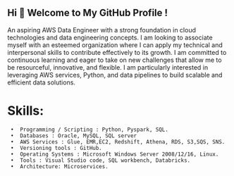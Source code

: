  ## Hi 👋 Welcome to My GitHub Profile !


An aspiring AWS Data Engineer with a strong foundation in cloud technologies and data engineering concepts. I am looking to associate myself with an esteemed organization where I can apply my technical and interpersonal skills to contribute effectively to its growth. I am committed to continuous learning and eager to take on new challenges that allow me to be resourceful, innovative, and flexible. I am particularly interested in leveraging AWS services, Python, and data pipelines to build scalable and efficient data solutions.



# Skills:
     •	Programming / Scripting : Python, Pyspark, SQL.
     •	Databases : Oracle, MySQL, SQL server 
     •	AWS Services : Glue, EMR,EC2, Redshift, Athena, RDS, S3,SQS, SNS.
     •	Versioning tools : GitHub.
     •	Operating Systems : Microsoft Windows Server 2008/12/16, Linux.
     •	Tools : Visual Studio code, SQL workbench, Databricks.
     •	Architecture: Microservices.

